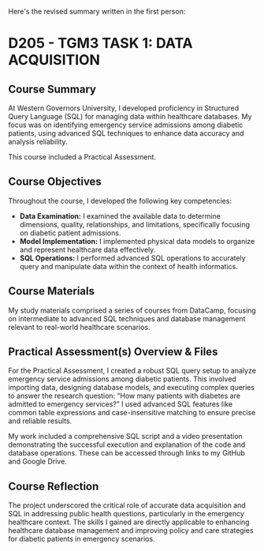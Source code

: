 Here's the revised summary written in the first person:

# D205 - TGM3 TASK 1: DATA ACQUISITION

## Course Summary

At Western Governors University, I developed proficiency in Structured Query Language (SQL) for managing data within healthcare databases. My focus was on identifying emergency service admissions among diabetic patients, using advanced SQL techniques to enhance data accuracy and analysis reliability.

This course included a Practical Assessment.

## Course Objectives

Throughout the course, I developed the following key competencies:
- **Data Examination:** I examined the available data to determine dimensions, quality, relationships, and limitations, specifically focusing on diabetic patient admissions.
- **Model Implementation:** I implemented physical data models to organize and represent healthcare data effectively.
- **SQL Operations:** I performed advanced SQL operations to accurately query and manipulate data within the context of health informatics.

## Course Materials

My study materials comprised a series of courses from DataCamp, focusing on intermediate to advanced SQL techniques and database management relevant to real-world healthcare scenarios.

## Practical Assessment(s) Overview & Files

For the Practical Assessment, I created a robust SQL query setup to analyze emergency service admissions among diabetic patients. This involved importing data, designing database models, and executing complex queries to answer the research question: “How many patients with diabetes are admitted to emergency services?” I used advanced SQL features like common table expressions and case-insensitive matching to ensure precise and reliable results.

My work included a comprehensive SQL script and a video presentation demonstrating the successful execution and explanation of the code and database operations. These can be accessed through links to my GitHub and Google Drive.

## Course Reflection

The project underscored the critical role of accurate data acquisition and SQL in addressing public health questions, particularly in the emergency healthcare context. The skills I gained are directly applicable to enhancing healthcare database management and improving policy and care strategies for diabetic patients in emergency scenarios.
